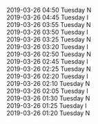 2019-03-26 04:50 Tuesday  N  
2019-03-26 04:45 Tuesday  I  
2019-03-26 03:55 Tuesday  N  
2019-03-26 03:50 Tuesday  I  
2019-03-26 03:25 Tuesday  N  
2019-03-26 03:20 Tuesday  I  
2019-03-26 02:50 Tuesday  N  
2019-03-26 02:45 Tuesday  I  
2019-03-26 02:25 Tuesday  N  
2019-03-26 02:20 Tuesday  I  
2019-03-26 02:10 Tuesday  N  
2019-03-26 02:05 Tuesday  I  
2019-03-26 01:30 Tuesday  N  
2019-03-26 01:25 Tuesday  I  
2019-03-26 01:20 Tuesday  N  
